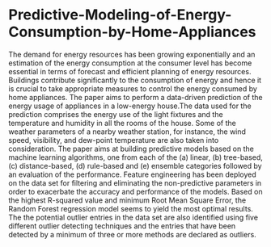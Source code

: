 # Predictive-Modeling-of-Energy-Consumption-by-Home-Appliances

The demand for energy resources has been growing
exponentially and an estimation of the energy consumption at
the consumer level has become essential in terms of forecast
and efficient planning of energy resources. Buildings contribute
significantly to the consumption of energy and hence it is crucial
to take appropriate measures to control the energy consumed
by home appliances. The paper aims to perform a data-driven
prediction of the energy usage of appliances in a low-energy
house.The data used for the prediction comprises the energy use
of the light fixtures and the temperature and humidity in all
the rooms of the house. Some of the weather parameters of a
nearby weather station, for instance, the wind speed, visibility,
and dew-point temperature are also taken into consideration.
The paper aims at building predictive models based on the
machine learning algorithms, one from each of the (a) linear, (b)
tree-based, (c) distance-based, (d) rule-based and (e) ensemble
categories followed by an evaluation of the performance. Feature
engineering has been deployed on the data set for filtering and
eliminating the non-predictive parameters in order to exacerbate
the accuracy and performance of the models. Based on the highest
R-squared value and minimum Root Mean Square Error, the
Random Forest regression model seems to yield the most optimal
results. The the potential outlier entries in the data set are also
identified using five different outlier detecting techniques and the
entries that have been detected by a minimum of three or more
methods are declared as outliers.
